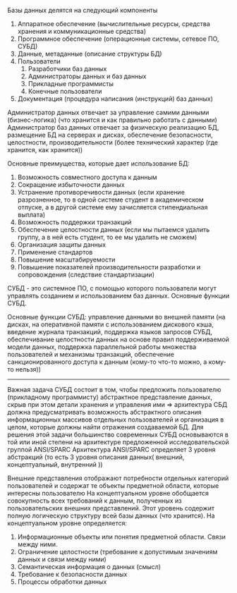 Базы данных делятся на следующий компоненты
1. Аппаратное обеспечение (вычислительные ресурсы, средства хранения и коммуникационные средства)
2. Программное обеспечение (операционные системы, сетевое ПО, СУБД)
3. Данные, метаданные (описание структуры БД)
4. Пользователи
	1. Разработчики баз данных
	2. Администраторы данных и баз данных
	3. Прикладные программисты
	4. Конечные пользователи
5. Документация (процедура написания (инструкций) баз данных)

Администратор данных отвечает за управление самими данными (бизнес-логика) (что хранится и как правильно работать с данными)
Администратор баз данных отвечает за физическую реализацию БД, размещение БД на серверах и дисках, обеспечение безопасности, целостности, производительности (более технический характер (где хранится, как хранится))

Основные преимущества, которые дает использование БД:
1. Возможность совместного доступа к данным
2. Сокращение избыточности данных
3. Устранение противоречивости данных (если хранение разрозненное, то в одной системе студент в академическом отпуске, а в другой системе ему зачисляется стипендиальная выплата)
4. Возможность поддержки транзакций
5. Обеспечение целостности данных (если мы пытаемся удалить группу, а в ней есть студент, то ее мы удалить не сможем)
6. Организация защиты данных
7. Применение стандартов 
8. Повышение масштабируемости
9. Повышение показателей производительности разработки и сопровождения (следствие стандартизации)

СУБД - это системное ПО, с помощью которого пользователи могут управлять созданием и использованием баз данных. Основные функции СУБД. 

Основные функции СУБД: управление данными во внешней памяти (на дисках, на оперативной памяти с использованием дискового кэша, введение журнала транзакций, поддержка языков запросов СУБД, обеспечивание целостности данных на основе правил поддерживаемой модели данных, поддержка параллельной работы множества пользователей и механизмы транзакций, обеспечение санкционированного доступа к данным (кому-то что-то можно, а кому-то нельзя))
_____________________________
Важная задача СУБД состоит в том, чтобы предложить пользователю (прикладному программисту) абстрактное представление данных, скрыв при этом детали хранения и управления ими => архитектура СБД должна предусматривать возможность абстрактного описания информационных массивов отдельных пользователей и организация в целом, которые должны найти отражения создаваемой БД. Для решения этой задачи большинство современных СУБД основываются в той или иной степени на архитектуре предложенной исследовательской группой ANSI/SPARC
Архитектура ANSI/SPARC определяет 3 уровня абстракций (то есть 3 уровня описания данных( внешний, концептуальный, внутренний ))

Внешние представления отображают потребности отдельных категорий пользователей и содержат те объекты предметной области, которые интересны пользователю
На концептуальном уровне обобщается совокупность всех требований к данным, полученных из пользовательских внешних представлений. Этот уровень содержит полную логическую структуру всей базы данных (что хранится). На концептуальном уровне определяется: 
1. Информационные объекты или понятия предметной области. Связи между ними.
2. Ограничение целостности (требование к допустимым значениям данных и связи между ними)
3. Семантическая информация о данных (смысл)
4. Требование к безопасности данных
5. Процессы обработки данных